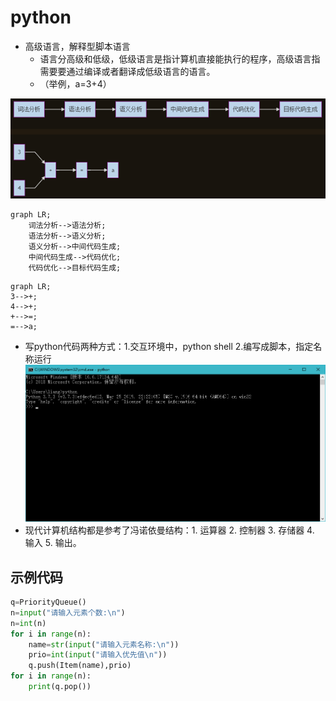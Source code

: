 # python 
-  高级语言，解释型脚本语言
   - 语言分高级和低级，低级语言是指计算机直接能执行的程序，高级语言指需要要通过编译或者翻译成低级语言的语言。 
   - （举例，a=3+4）

![avatar](/photo/code.png)
```mermaid
graph LR;
    词法分析-->语法分析;
    语法分析-->语义分析;
    语义分析-->中间代码生成;
    中间代码生成-->代码优化;
    代码优化-->目标代码生成;
```
```mermaid
graph LR;
3-->+;
4-->+;
+-->=;
=-->a;

```

   - 写python代码两种方式：1.交互环境中，python shell 2.编写成脚本，指定名称运行
![avatar](/photo/pythonshell.jpg)
   - 现代计算机结构都是参考了冯诺依曼结构：1. 运算器 2. 控制器 3. 存储器 4. 输入 5. 输出。

## 示例代码
```python
q=PriorityQueue()
n=input("请输入元素个数:\n")
n=int(n)
for i in range(n):
    name=str(input("请输入元素名称:\n"))
    prio=int(input("请输入优先值\n"))
    q.push(Item(name),prio)
for i in range(n):
    print(q.pop())
```